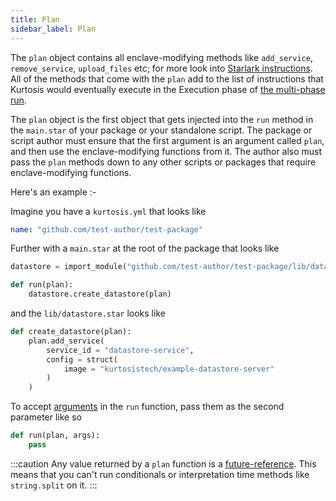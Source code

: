 ```yaml
---
title: Plan
sidebar_label: Plan
---
```


The `plan` object contains all enclave-modifying methods like `add_service`, `remove_service`, `upload_files` etc; for more look into [Starlark instructions][starlark-instructions]. All of the methods that come with the `plan` add to the list of instructions that Kurtosis would eventually execute in the Execution phase of [the multi-phase run][multi-phase-runs].

The `plan` object is the first object that gets injected into the `run` method in the `main.star` of your package or your standalone script. The package or script author must ensure that the first argument is an argument called `plan`, and then use the enclave-modifying functions from it. The author also must pass the `plan` methods down to any other scripts or packages that require enclave-modifying functions.

Here's an example :-

Imagine you have a `kurtosis.yml` that looks like
```yaml
name: "github.com/test-author/test-package"
```

Further with a `main.star` at the root of the package that looks like
```py
datastore = import_module("github.com/test-author/test-package/lib/datastore.star")

def run(plan):
    datastore.create_datastore(plan)
```

and the `lib/datastore.star` looks like
```py
def create_datastore(plan):
    plan.add_service(
        service_id = "datastore-service",
        config = struct(
            image = "kurtosistech/example-datastore-server"
        )
    )
```

To accept [arguments][arguments] in the `run` function, pass them as the second parameter like so

```py
def run(plan, args):
    pass
```

:::caution
Any value returned by a `plan` function is a [future-reference][future-reference]. This means that you can't run conditionals or interpretation time methods like `string.split` on it.
:::

<!------------------ ONLY LINKS BELOW HERE -------------------->
[future-reference]: ./future-references.md
[starlark-instructions]: ./starlark-instructions.md
[arguments]: ./packages.md#arguments
[multi-phase-runs]: ./multi-phase-runs.md